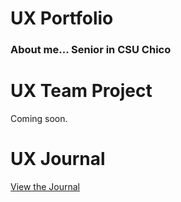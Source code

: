 # UX Portfolio

### About me... Senior in CSU Chico

# UX Team Project

Coming soon.

# UX Journal

[View the Journal](./j01/Journal.md)